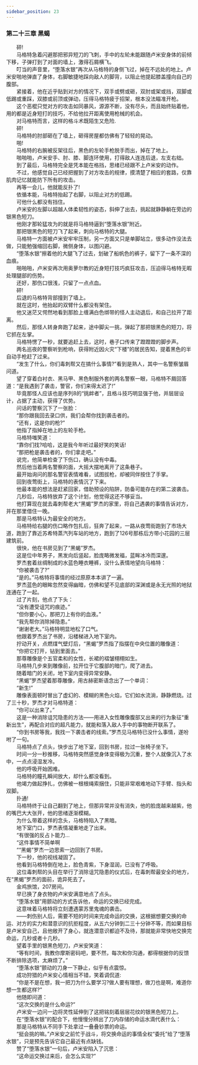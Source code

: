 ```yaml
---
sidebar_position: 23
---
```

### 第二十三章 黑蝎  


　　砰!  
　　马格特急着闪避那把邪异短刀的飞刺，手中的左轮未能跟随卢米安身体的前倾下移，子弹打到了对面的墙上，激得石屑横飞。  
　　叮当的声音里，“堕落水银”再次从马格特的身侧飞过，掉在不远处的地上。卢米安啪地弹直了身体，右脚敏捷地踩向敌人的脚背，以阻止他提起膝盖撞向自己的腹部。  
　　紧接着，他在近乎贴到对方的情况下，双手或劈或砸，双肘或架或挡，双脚或低踢或重踩，双膝或前顶或弹动，压得马格特疲于招架，根本没法瞄准开枪。  
　　这个恶棍只觉对方的攻击如同暴风，源源不断，没有尽头，而且始终贴着他，用的都是近身短打的技巧，不给他拉开距离使用枪械的机会。  
　　对马格特而言，这样的格斗术既陌生又危险.  
　　砰!  
　　马格特的肘部砸在了墙上，砸得房屋都仿佛有了轻轻的晃动。  
　　啪!  
　　马格特的右腕被反架往后，黑色的左轮手枪脱手而出，掉在了地上。  
　　啪啪啪，卢米安手、肘、膝、脚连环使用，打得敌人连连后退，左支右绌。  
　　到了最后，马格特完全是凭本能在格挡，思绪已经跟不上卢米安的动作。  
　　不过，他感觉自己已经把握到了对方攻击的规律，摸清楚了相应的套路，仅靠肌肉记忆就能防下所有的攻击。  
　　再等一会儿，他就能反扑了!  
　　依循本能，马格特抬起了右脚，以阻止对方的低踢。  
　　可他什么都没有挡住。  
　　卢米安的左脚以超越人体柔韧性的姿态，斜伸了出去，挑起就静静躺在旁边的银黑色短刀。  
　　他刚才那轮猛攻为的就是将马格特逼到“堕落水银”附近。  
　　那把银黑色的短刀飞了起来，刺向马格特的大腿。  
　　马格特一方面被卢米安牢牢压制，另一方面又只是单脚站立，很多动作没法去做，只能勉强缩回右脚，微侧身体，以图闪避。  
　　“堕落水银”擦着他的大腿飞了过去，划破了船帆色的裤子，留下了一条不深的血痕。  
　　啪啪啪，卢米安再次用奥萝尔教的近身短打技巧疯狂攻击，压迫得马格特无暇处理腿部的伤势。  
　　还好，那伤口很浅，只留了一点点血。  
　　砰!  
　　后退的马格特背部撞到了墙上。  
　　就在这时，他抬起的双臂什么都没有架住。  
　　他又迷茫又愕然地看到那脸上缠满白色绑带的怪人主动退后，和自己拉开了距离。  
　　然后，那怪人转身奔跑了起来，途中脚尖一挑，弹起了那把银黑色的短刀，将它抓在左掌。  
　　马格特愣了一秒，就要追赶上去，这时，巷子口传来了蹬蹬蹬的脚步声。  
　　两名巡夜的警察听到枪响，获得附近因火灾“下楼”的居民告知，提着黑色的半自动手枪赶了过来。  
　　“发生了什么，你们毒刺帮又在搞什么事情?”看到是熟人，其中一名警察皱眉问道。  
　　望了穿着白衬衣、黑马甲、黑色制服外套的两名警察一眼，马格特不屑回答道：“是我遇到了袭击，警官，你们来得太迟了!”  
　　毕竟那怪人应该也是序列8的“挑衅者”，且格斗技巧明显强于他，并层层设计，占据了主动，获得了优势。  
　　问话的警察沉下了一张脸：  
　　“那你跟我回去录口供，我们会帮你找到袭击者的。  
　　“还有，这是你的枪?”  
　　他指了指掉在地上的左轮手枪。  
　　马格特嗤笑道：  
　　“靠你们找?哈哈，这是我今年听过最好笑的笑话!  
　　“那把枪是袭击者的，你们拿走吧。”  
　　说完，他简单检查了下伤口，确认没有中毒。  
　　然后他当着两名警察的面，大摇大摆地离开了这条巷子。  
　　最开始询问的那名警官表情难看，试图拔枪，却被同伴按住了手掌。  
　　回到夜莺街上，马格特的表情沉了下来。  
　　他最本能的想法是赶紧回家，借助预设的陷阱，防备可能存在的第二波袭击。  
　　几秒后，马格特放弃了这个计划，他觉得这还不够妥当。  
　　他打算现在就去毒刺帮老大“黑蝎”罗杰的家里，将自己遇袭的事情告诉对方，并在那里借住一晚。  
　　那是马格特认为最安全的地方。  
　　马格特给右腿的伤口略作包扎后，狂奔了起来，一路从夜莺街跑到了市场大道，跑到了靠近苏希特蒸汽列车站的地方，跑到了126号那栋后方带小花园的三层建筑前。  
　　很快，他在书房见到了“黑蝎”罗杰。  
　　这是位中年男子，黑发向后竖起，脸庞略微发福，蓝眸冰冷而深邃。  
　　罗杰套着丝绸制成的水蓝色睡衣睡裤，没什么表情地望向马格特：  
　　“你被袭击了?”  
　　“是的。”马格特将事情的经过原原本本讲了一遍。  
　　罗杰蓝色的眼眸忽然变得幽暗，仿佛和望不见底部的深渊或是永无光照的地狱连通在了一起。  
　　过了片刻，他点了下头：  
　　“没有遭受诅咒的痕迹。”  
　　“但你要小心，那把刀上有你的血液。”  
　　“我先帮你消除掉隐患。”  
　　“谢谢老大。”马格特明显地松了口气。  
　　他跟着罗杰出了书房，沿楼梯进入地下室内。  
　　拧动开关，点燃煤气壁灯后，“黑蝎”罗杰指了指摆在中央位置的雕像道：  
　　“你把它打开，钻到里面去。”  
　　那尊雕像是个五官柔和的女性，长裙的褶皱栩栩如生。  
　　马格特几步来到雕像前，拉开位于它腹部的暗门，爬了进去。  
　　随着暗门的关闭，地下室内变得异常安静。  
　　“黑蝎”罗杰望着那尊雕像，用古赫密斯语念出了一个单词：  
　　“新生!”  
　　雕像表面顿时冒出了虚幻的、模糊的黑色火焰，它们如水流淌，静静燃烧。过了三十秒，罗杰才对马格特道：  
　　“你可以出来了。”  
　　这是一种消除诅咒隐患的方法——用进入女性雕像腹部又出来的行为象征“重新出生”，再配合对应的超凡能力，就能和落入敌人手中的事物断开联系了。  
　　“你到书房等我，我找一下袭击者的线索。”罗杰见马格特已没什么事情，遂吩咐了一句。  
　　马格特点了点头，快步出了地下室，回到书房，拉过一张椅子坐下。  
　　时间一分一秒推移，马格特突然感觉身体变得极为沉重，整个人就像沉入了水中，一点点浸湿发冷。  
　　他的呼吸开始困难。  
　　马格特的瞳孔瞬间放大，却什么都没看到。  
　　他竭力做起挣扎，仿佛被一根根绳索捆住，只能非常艰难地动下手臂、指头和双脚。  
　　扑通!  
　　马格特终于让自己翻到了地上，但那异常并没有消失，他的脸庞越来越紫，他的嘴巴大大张开，他的思绪逐渐模糊。  
　　为什么带着这样的念头，马格特陷入了黑暗。  
　　地下室门口，罗杰表情凝重地走了出来。  
　　“有很强的反占卜能力...  
　　“这件事情不简单啊  
　　““黑蝎”罗杰一边思索一边回到了书房。  
　　下一秒，他的视线凝固了。  
　　他看到马格特倒在地上，脸色青紫，下身湿润，已没有了呼吸。  
　　这位毒刺帮的头目在举行了消除诅咒隐患的仪式后，在毒刺帮最安全的地方，在“黑蝎”罗杰的面前，诡异死去了。  
　　金鸡旅馆，207房间。  
　　早已换了身衣物的卢米安满意地点了点头。  
　　“堕落水银”用颤动的方式告诉他，命运的交换已经完成。  
　　这意味着马格特将立刻遭遇蒙苏里鬼魂的袭击。  
　　——刺伤别人后，需要不短的时间来完成命运的交换，这根据想要交换的命运、对方的实力和潜意识的抗拒程度，从五六分钟到二三十分钟不等，而如果目标是卢米安自己，且他敞开了身心，就连潜意识都迫不及待，那就能非常快地交换完命运，几秒或者十几秒。  
　　望着手里的银黑色短刀，卢米安笑道：  
　　“等有时间，我教你摩斯密码吧，要不然，每次和你沟通，都得根据你的反馈不断排除选项，太麻烦了。”  
　　“堕落水银”颤动的刀身一下静止，似乎有点震惊。  
　　成功狩猎的卢米安心情相当不错，笑着调侃道:  
　　“你是不是在想，我一把刀为什么要学习?做人要有理想，做刀也是啊，难道你想一生都这样?”  
　　他随即问道：  
　　“这次交换的是什么命运?”  
　　卢米安一边问一边将灵性延伸到了这把铭刻着层层花纹的银黑色短刀上。  
　　在“堕落水银”的配合下，他慢慢分辨出了刀内存储的命运水滴代表什么：  
　　那是马格特从不同手下处拿过一叠叠钞票的命运。  
　　“挺会挑的嘛。”卢米安之前忙于战斗，将交换命运的事情全权“委托”给了“堕落水银”，只是预先告诉它自己最近有点缺钱。  
　　赞了“堕落水银”一句后，卢米安陷入了沉思：  
　　“这命运交换过来后，会怎么实现?”  
